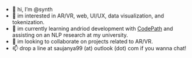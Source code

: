 - 👋 hi, I’m @synth
- 👀 im interested in AR/VR, web, UI/UX, data visualization, and tokenization.
- 🌱 im currently learning andriod development with [CodePath](https://github.com/codepath) and assisting on an NLP research at my university.
- 💞️ im looking to collaborate on projects related to AR/VR. 
- 📫 drop a line at saujanya99 (at) outlook (dot) com if you wanna chat! 

<!---
sjnyth/sjnyth is a ✨ special ✨ repository because its `README.md` (this file) appears on your GitHub profile.
You can click the Preview link to take a look at your changes.
--->
